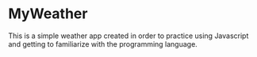 # MyWeather
This is a simple weather app created in order to practice using Javascript and getting to familiarize with the programming language.
